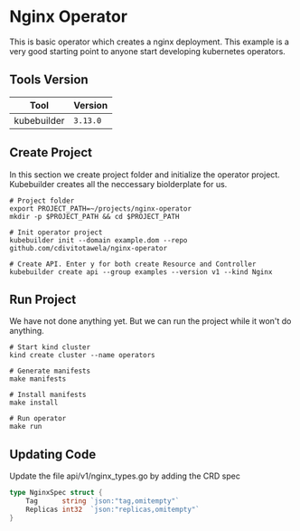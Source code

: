 # Nginx Operator

This is basic operator which creates a nginx deployment. This example is a very good starting point to anyone start developing
kubernetes operators.

## Tools Version
| Tool        | Version  |
|-------------|----------|
| kubebuilder | `3.13.0` |


## Create Project

In this section we create project folder and initialize the operator project. Kubebuilder creates all the neccessary
biolderplate for us.

```shell
# Project folder
export PROJECT_PATH=~/projects/nginx-operator
mkdir -p $PROJECT_PATH && cd $PROJECT_PATH

# Init operator project
kubebuilder init --domain example.dom --repo github.com/cdivitotawela/nginx-operator

# Create API. Enter y for both create Resource and Controller
kubebuilder create api --group examples --version v1 --kind Nginx
```

## Run Project

We have not done anything yet. But we can run the project while it won't do anything.

```shell
# Start kind cluster
kind create cluster --name operators

# Generate manifests
make manifests

# Install manifests
make install

# Run operator
make run
```

## Updating Code

Update the file api/v1/nginx_types.go by adding the CRD spec
```go
type NginxSpec struct {
	Tag      string `json:"tag,omitempty"`
	Replicas int32  `json:"replicas,omitempty"`
}
```
